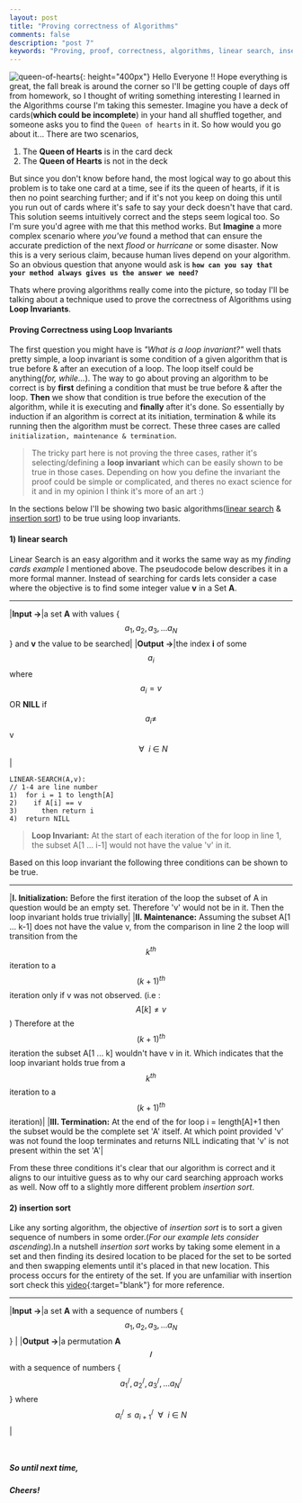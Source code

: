 ```yaml
---
layout: post
title: "Proving correctness of Algorithms"
comments: false
description: "post 7"
keywords: "Proving, proof, correctness, algorithms, linear search, insertion sort, loop invariants"
---
```

![queen-of-hearts](https://i.pinimg.com/736x/2d/3f/e5/2d3fe59c74315f74a05b371f67486701.jpg){: height="400px"}
Hello Everyone !! Hope everything is great, the fall break is around the corner so I'll be getting couple of days off from homework, so I thought of writing something interesting I learned in the Algorithms course I'm taking this semester. Imagine you have a deck of cards(**which could be incomplete**) in your hand all shuffled together, and someone asks you to find the `Queen of hearts` in it. So how would you go about it... There are two scenarios,

1. The **Queen of Hearts** is in the card deck
2. The **Queen of Hearts** is not in the deck

But since you don't know before hand, the most logical way to go about this problem is to take one card at a time, see if its the queen of hearts, if it is then no point searching further; and if it's not you keep on doing this until you run out of cards where it's safe to say your deck doesn't have that card. This solution seems intuitively correct and the steps seem logical too. So I'm sure you'd agree with me that this method works. But **Imagine** a more complex scenario where _you've_ found a method that can ensure the accurate prediction of the next _flood_ or _hurricane_ or some disaster. Now this is a very serious claim, because human lives depend on your algorithm. So an obvious question that anyone would ask is **`how can you say that your method always gives us the answer we need?`**

Thats where proving algorithms really come into the picture, so today I'll be talking about a technique used to prove the correctness of Algorithms using **Loop Invariants**.

#### Proving Correctness using Loop Invariants

The first question you might have is _"What is a loop invariant?"_ well thats pretty simple, a loop invariant is some condition of a given algorithm that is true before & after an execution of a loop. The loop itself could be anything(_for, while..._). The way to go about proving an algorithm to be correct is by **first** defining a condition that must be true before & after the loop. **Then** we show that condition is true before the execution of the algorithm, while it is executing and **finally** after it's done.  So essentially by induction if an algorithm is correct at its initiation, termination & while its running then the algorithm must be correct. These three cases are called `initialization, maintenance & termination`.

>The tricky part here is not proving the three cases, rather it's selecting/defining a **loop invariant** which can be easily shown to be true in those cases. Depending on how you define the invariant the proof could be simple or complicated, and theres no exact science for it and in my opinion I think it's more of an art :)

In the sections below I'll be showing two basic algorithms(<a href="#ref1">linear search</a> & <a href="#ref2">insertion sort</a>) to be true using loop invariants.

#### <a name="ref1">1) linear search</a>

Linear Search is an easy algorithm and it works the same way as my _finding cards example_ I mentioned above. The pseudocode below describes it in a more formal manner. Instead of searching for cards lets consider a case where the objective is to find some integer value **v** in a Set **A**.

---

|**Input ->**|a set **A** with values {$$ a_1, a_2, a_3,... a_N $$} and **v** the value to be searched|
|**Output ->**|the index **i** of some $$ a_i $$ where $$ a_i=v $$ OR **NILL** if $$ a_i \neq $$ v $$~~\forall~~ i~\in~N $$ |

````
LINEAR-SEARCH(A,v):
// 1-4 are line number
1)  for i = 1 to length[A]
2)    if A[i] == v
3)      then return i
4)  return NILL
````

>**Loop Invariant:**
At the start of each iteration of the for loop in line 1, the subset A[1 ... i-1] would not have the value 'v' in it.

Based on this loop invariant the following three conditions can be shown to be true.

---

|**I. Initialization:**
Before the first iteration of the loop the subset of A in question would be an empty set. Therefore 'v' would not be in it. Then the loop invariant holds true trivially|
|**II. Maintenance:**
Assuming the subset A[1 ... k-1] does not have the value v, from the comparison in line 2 the loop will transition from the $$ k^{th} $$ iteration to a $$ (k+1)^{th} $$ iteration only if v was not observed. (i.e : $$ A[k] \neq v $$) Therefore at the $$ (k+1)^{th} $$ iteration the subset A[1 ... k] wouldn't have v in it. Which indicates that the loop invariant holds true from a $$k^{th}$$ iteration to a $$(k+1)^{th}$$ iteration)|
|**III. Termination:**
At the end of the for loop i = length[A]+1 then the subset would be the complete set 'A' itself. At which point provided 'v' was not found the loop terminates and returns NILL indicating that 'v' is not present within the set 'A'|

From these three conditions it's clear that our algorithm is correct and it aligns to our intuitive guess as to why our card searching approach works as well. Now off to a slightly more different problem _insertion sort_.

#### <a name="ref2">2) insertion sort</a>

Like any sorting algorithm, the objective of _insertion sort_ is to sort a given sequence of numbers in some order.(_For our example lets consider ascending_).In a nutshell _insertion sort_ works by taking some element in a set and then finding its desired location to be placed for the set to be sorted and then swapping elements until it's placed in that new location. This process occurs for the entirety of the set. If you are unfamiliar with insertion sort check this [video](https://www.youtube.com/watch?v=i-SKeOcBwko&t=47s){:target="blank"} for more reference.

---

|**Input ->**|a set **A** with a sequence of numbers {$$ a_1, a_2, a_3,... a_N $$} |
|**Output ->**|a permutation **A$$^/$$** with a sequence of numbers {$$ a^/_1, a^/_2, a^/_3,... a^/_N $$} where $$ a^/_i \leq a^/_{i+1}~~\forall~~i~\in~N $$|

````


````




##### So until next time,
##### Cheers!
